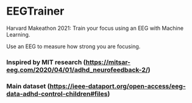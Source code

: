 # EEGTrainer
Harvard Makeathon 2021: Train your focus using an EEG with Machine Learning.

Use an EEG to measure how strong you are focusing.

### Inspired by MIT research (https://mitsar-eeg.com/2020/04/01/adhd_neurofeedback-2/)

### Main dataset (https://ieee-dataport.org/open-access/eeg-data-adhd-control-children#files)
